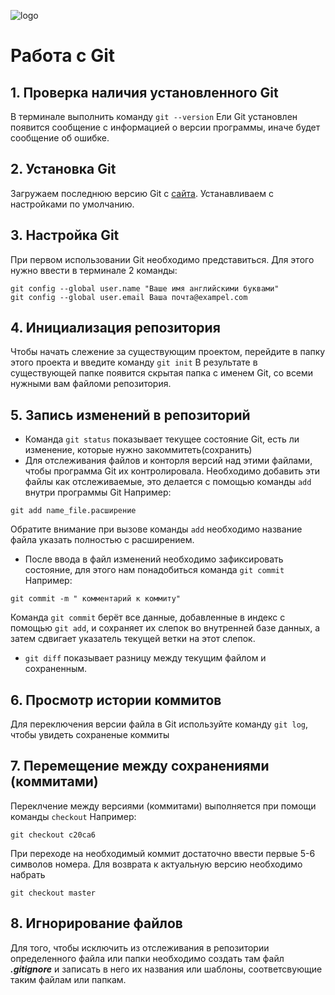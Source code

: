 ![logo](headergit.png)
# Работа с Git

## 1. Проверка наличия установленного Git
В терминале выполнить команду `git --version`
Ели Git установлен появится сообщение с информацией о версии программы, иначе будет сообщение об ошибке.

## 2. Установка Git
Загружаем последнюю версию Git с [сайта](https://git-scm.com/downloads).
Устанавливаем с настройками по умолчанию.

## 3. Настройка Git
При первом использовании Git необходимо представиться.
Для этого нужно ввести в терминале 2 команды:
```
git config --global user.name "Ваше имя английскими буквами"
git config --global user.email Ваша почта@exampel.com
```

## 4. Инициализация репозитория
Чтобы начать слежение за существующим проектом, перейдите в папку этого проекта и введите команду `git init`
В результате в существующей папке появится скрытая папка с именем Git, со всеми нужными вам файломи репозитория.

## 5. Запись изменений в репозиторий
* Команда `git status` показывает текущее состояние Git, есть ли изменение, которые нужно закоммитеть(сохранить)
* Для отслеживания файлов и конторля версий над этими файлами, чтобы программа Git их контролировала.
Необходимо добавить эти файлы как отслеживаемые, это делается с помощью команды `add` внутри программы Git
Например:
```
git add name_file.расширение
```
Обратите внимание при вызове команды `add` необходимо название файла указать полностью с расширением.
* После ввода в файл изменений необходимо зафиксировать состояние, для этого нам понадобиться команда `git commit`
Например:
```
git commit -m " комментарий к коммиту"
```
Команда `git commit` берёт все данные, добавленные в индекс с помощью `git add`, и сохраняет их слепок во внутренней базе данных, а затем сдвигает указатель текущей ветки на этот слепок.
* `git diff` показывает разницу между текущим файлом и сохраненным.

## 6. Просмотр истории коммитов
Для переключения  версии файла в Git используйте команду `git log`, чтобы увидеть сохраненые коммиты 

## 7. Перемещение между сохранениями (коммитами)
Переклчение между версиями (коммитами) выполняется при помощи команды `checkout`
Например:
```
git checkout c20ca6
```
При переходе на необходимый коммит достаточно ввести первые 5-6 символов номера.
Для возврата к актуальную версию необходимо набрать
```
git checkout master
```

## 8. Игнорирование файлов
Для того, чтобы исключить из отслеживания в репозитории определенного файла или папки необходимо создать там файл ***.gitignore*** и записать в него их названия или шаблоны, соответсвующие таким файлам или папкам.